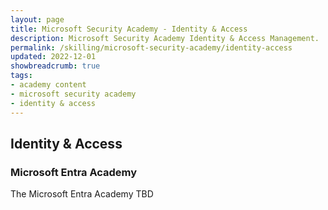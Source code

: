 ```yaml
---
layout: page
title: Microsoft Security Academy - Identity & Access
description: Microsoft Security Academy Identity & Access Management.
permalink: /skilling/microsoft-security-academy/identity-access
updated: 2022-12-01
showbreadcrumb: true
tags: 
- academy content
- microsoft security academy
- identity & access
---
```


## Identity & Access

### Microsoft Entra Academy
The Microsoft Entra Academy TBD